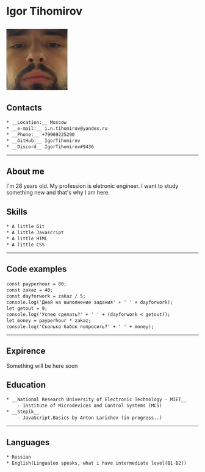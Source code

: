 # __Igor Tihomirov__

## ![me](me_photo.jpg "It's me")

## __Contacts__

    * __Location:__ Moscow
    * __e-mail:__ i.n.tihomirov@yandex.ru
    * __Phone:__ +79969225290
    * __GitHub:__ IgorTihomirov
    * __Discord__ IgorTihomirov#9436

---

## __About me__

 I'm 28 years old. My profession is eletronic engineer. I want to study something new and that's why I am here.

## __Skills__

    * A little Git
    * A little Javascript
    * A little HTML
    * A little CSS

---

## __Code examples__

```
const payperhour = 80;
const zakaz = 40;
const dayforwork = zakaz / 5;
console.log('Дней на выполнение задания' + ' ' + dayforwork);
let getout = 9;
console.log('Успею сделать?' + ' ' + (dayforwork < getout));
let money = payperhour * zakaz;
console.log('Сколько бабок попросить?' + ' ' + money);
```

---

## __Expirence__

 Something will be here soon

## __Education__

    * __National Research University of Electronic Technology - MIET__
        - Institute of Microdevices and Control Systems (MCS)
    * __Stepik__
        - JavaScript.Basics by Anton Larichev (in progress..)

---

## __Languages__

    * Russian
    * English(Lingualeo speaks, what i have intermediate level(B1-B2))

